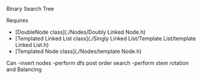 Binary Search Tree

Requires
- [DoubleNode class](./Nodes/Doubly Linked Node.h)
- [Templated Linked List class](./Singly Linked List/Template List/template Linked List.h)
- [Templated Node class](./Nodes/template Node.h)

Can 
-insert nodes
-perform dfs post order search
-perform stem rotation and Balancing
